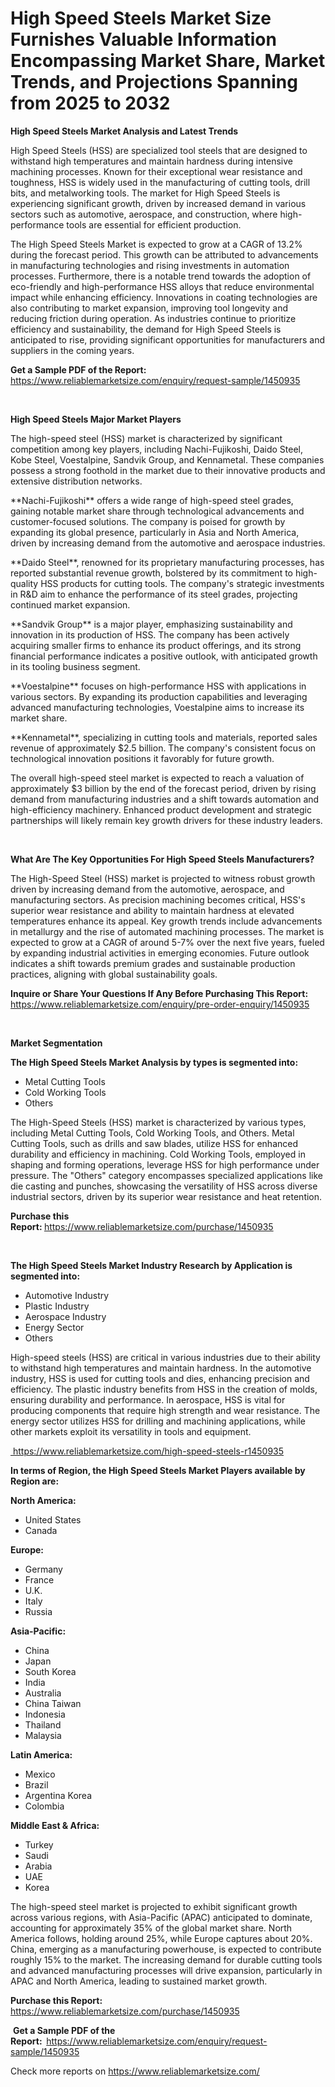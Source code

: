 <p><h1>High Speed Steels Market Size Furnishes Valuable Information Encompassing Market Share, Market Trends, and Projections Spanning from 2025 to 2032</h1></p><p><strong>High Speed Steels Market Analysis and Latest Trends</strong></p>
<p><p>High Speed Steels (HSS) are specialized tool steels that are designed to withstand high temperatures and maintain hardness during intensive machining processes. Known for their exceptional wear resistance and toughness, HSS is widely used in the manufacturing of cutting tools, drill bits, and metalworking tools. The market for High Speed Steels is experiencing significant growth, driven by increased demand in various sectors such as automotive, aerospace, and construction, where high-performance tools are essential for efficient production.</p><p>The High Speed Steels Market is expected to grow at a CAGR of 13.2% during the forecast period. This growth can be attributed to advancements in manufacturing technologies and rising investments in automation processes. Furthermore, there is a notable trend towards the adoption of eco-friendly and high-performance HSS alloys that reduce environmental impact while enhancing efficiency. Innovations in coating technologies are also contributing to market expansion, improving tool longevity and reducing friction during operation. As industries continue to prioritize efficiency and sustainability, the demand for High Speed Steels is anticipated to rise, providing significant opportunities for manufacturers and suppliers in the coming years.</p></p>
<p><strong>Get a Sample PDF of the Report:&nbsp;</strong> <a href="https://www.reliablemarketsize.com/enquiry/request-sample/1450935?utm_campaign=2190&utm_medium=2&utm_source=Github&utm_content=ia&utm_term=30012025&utm_id=high-speed-steels">https://www.reliablemarketsize.com/enquiry/request-sample/1450935</a></p>
<p>&nbsp;</p>
<p><strong>High Speed Steels Major Market Players</strong></p>
<p><p>The high-speed steel (HSS) market is characterized by significant competition among key players, including Nachi-Fujikoshi, Daido Steel, Kobe Steel, Voestalpine, Sandvik Group, and Kennametal. These companies possess a strong foothold in the market due to their innovative products and extensive distribution networks.</p><p>**Nachi-Fujikoshi** offers a wide range of high-speed steel grades, gaining notable market share through technological advancements and customer-focused solutions. The company is poised for growth by expanding its global presence, particularly in Asia and North America, driven by increasing demand from the automotive and aerospace industries.</p><p>**Daido Steel**, renowned for its proprietary manufacturing processes, has reported substantial revenue growth, bolstered by its commitment to high-quality HSS products for cutting tools. The company's strategic investments in R&D aim to enhance the performance of its steel grades, projecting continued market expansion.</p><p>**Sandvik Group** is a major player, emphasizing sustainability and innovation in its production of HSS. The company has been actively acquiring smaller firms to enhance its product offerings, and its strong financial performance indicates a positive outlook, with anticipated growth in its tooling business segment.</p><p>**Voestalpine** focuses on high-performance HSS with applications in various sectors. By expanding its production capabilities and leveraging advanced manufacturing technologies, Voestalpine aims to increase its market share.</p><p>**Kennametal**, specializing in cutting tools and materials, reported sales revenue of approximately $2.5 billion. The company's consistent focus on technological innovation positions it favorably for future growth.</p><p>The overall high-speed steel market is expected to reach a valuation of approximately $3 billion by the end of the forecast period, driven by rising demand from manufacturing industries and a shift towards automation and high-efficiency machinery. Enhanced product development and strategic partnerships will likely remain key growth drivers for these industry leaders.</p></p>
<p>&nbsp;</p>
<p><strong>What Are The Key Opportunities For High Speed Steels Manufacturers?</strong></p>
<p><p>The High-Speed Steel (HSS) market is projected to witness robust growth driven by increasing demand from the automotive, aerospace, and manufacturing sectors. As precision machining becomes critical, HSS's superior wear resistance and ability to maintain hardness at elevated temperatures enhance its appeal. Key growth trends include advancements in metallurgy and the rise of automated machining processes. The market is expected to grow at a CAGR of around 5-7% over the next five years, fueled by expanding industrial activities in emerging economies. Future outlook indicates a shift towards premium grades and sustainable production practices, aligning with global sustainability goals.</p></p>
<p><strong>Inquire or Share Your Questions If Any Before Purchasing This Report:</strong> <a href="https://www.reliablemarketsize.com/enquiry/pre-order-enquiry/1450935?utm_campaign=2190&utm_medium=2&utm_source=Github&utm_content=ia&utm_term=30012025&utm_id=high-speed-steels">https://www.reliablemarketsize.com/enquiry/pre-order-enquiry/1450935</a></p>
<p>&nbsp;</p>
<p><strong>Market Segmentation</strong></p>
<p><strong>The High Speed Steels Market Analysis by types is segmented into:</strong></p>
<p><ul><li>Metal Cutting Tools</li><li>Cold Working Tools</li><li>Others</li></ul></p>
<p><p>The High-Speed Steels (HSS) market is characterized by various types, including Metal Cutting Tools, Cold Working Tools, and Others. Metal Cutting Tools, such as drills and saw blades, utilize HSS for enhanced durability and efficiency in machining. Cold Working Tools, employed in shaping and forming operations, leverage HSS for high performance under pressure. The "Others" category encompasses specialized applications like die casting and punches, showcasing the versatility of HSS across diverse industrial sectors, driven by its superior wear resistance and heat retention.</p></p>
<p><strong>Purchase this Report:&nbsp;</strong><a href="https://www.reliablemarketsize.com/purchase/1450935?utm_campaign=2190&utm_medium=2&utm_source=Github&utm_content=ia&utm_term=30012025&utm_id=high-speed-steels">https://www.reliablemarketsize.com/purchase/1450935</a></p>
<p>&nbsp;</p>
<p><strong>The High Speed Steels Market Industry Research by Application is segmented into:</strong></p>
<p><ul><li>Automotive Industry</li><li>Plastic Industry</li><li>Aerospace Industry</li><li>Energy Sector</li><li>Others</li></ul></p>
<p><p>High-speed steels (HSS) are critical in various industries due to their ability to withstand high temperatures and maintain hardness. In the automotive industry, HSS is used for cutting tools and dies, enhancing precision and efficiency. The plastic industry benefits from HSS in the creation of molds, ensuring durability and performance. In aerospace, HSS is vital for producing components that require high strength and wear resistance. The energy sector utilizes HSS for drilling and machining applications, while other markets exploit its versatility in tools and equipment.</p></p>
<p><a href="https://www.reliablemarketsize.com/high-speed-steels-r1450935?utm_campaign=2190&utm_medium=2&utm_source=Github&utm_content=ia&utm_term=30012025&utm_id=high-speed-steels">&nbsp;https://www.reliablemarketsize.com/high-speed-steels-r1450935</a></p>
<p><strong>In terms of Region, the High Speed Steels Market Players available by Region are:</strong></p>
<p>
    <p> <strong> North America: </strong>
        <ul>
            <li>United States</li>
            <li>Canada</li>
        </ul>
        </p> 
    <p> <strong> Europe: </strong>
        <ul>
            <li>Germany</li>
            <li>France</li>
            <li>U.K.</li>
            <li>Italy</li>
            <li>Russia</li>
        </ul>
        </p> 
    <p> <strong> Asia-Pacific: </strong>
        <ul>
            <li>China</li>
            <li>Japan</li>
            <li>South Korea</li>
            <li>India</li>
            <li>Australia</li>
            <li>China Taiwan</li>
            <li>Indonesia</li>
            <li>Thailand</li>
            <li>Malaysia</li>
        </ul>
        </p> 
    <p> <strong> Latin America: </strong>
        <ul>
            <li>Mexico</li>
            <li>Brazil</li>
            <li>Argentina Korea</li>
            <li>Colombia</li>
        </ul>
        </p> 
    <p> <strong> Middle East & Africa: </strong>
        <ul>
            <li>Turkey</li>
            <li>Saudi</li>
            <li>Arabia</li>
            <li>UAE</li>
            <li>Korea</li>
        </ul>
    </p>
    </p>
<p><p>The high-speed steel market is projected to exhibit significant growth across various regions, with Asia-Pacific (APAC) anticipated to dominate, accounting for approximately 35% of the global market share. North America follows, holding around 25%, while Europe captures about 20%. China, emerging as a manufacturing powerhouse, is expected to contribute roughly 15% to the market. The increasing demand for durable cutting tools and advanced manufacturing processes will drive expansion, particularly in APAC and North America, leading to sustained market growth.</p></p>
<p><strong>Purchase this Report: </strong><a href="https://www.reliablemarketsize.com/purchase/1450935?utm_campaign=2190&utm_medium=2&utm_source=Github&utm_content=ia&utm_term=30012025&utm_id=high-speed-steels">https://www.reliablemarketsize.com/purchase/1450935</a></p>
<p>&nbsp;<strong>Get a Sample PDF of the Report:&nbsp;&nbsp;</strong><a href="https://www.reliablemarketsize.com/enquiry/request-sample/1450935?utm_campaign=2190&utm_medium=2&utm_source=Github&utm_content=ia&utm_term=30012025&utm_id=high-speed-steels">https://www.reliablemarketsize.com/enquiry/request-sample/1450935</a></p>
<p><strong></strong></p>
<p>Check more reports on <a href="https://www.reliablemarketsize.com/?utm_campaign=2190&utm_medium=2&utm_source=Github&utm_content=ia&utm_term=30012025&utm_id=high-speed-steels">https://www.reliablemarketsize.com/</a></p>